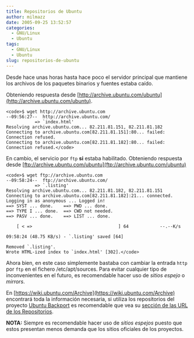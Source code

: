```yaml
---
title: Repositorios de Ubuntu
author: milmazz
date: 2005-09-25 13:52:57
categories:
  - GNU/Linux
  - Ubuntu
tags:
  - GNU/Linux
  - Ubuntu
slug: repositorios-de-ubuntu
---
```


Desde hace unas horas hasta hace poco el servidor principal que mantiene los
archivos de los paquetes binarios y fuentes estaba caído.

Obteniendo respuesta desde
[http://archive.ubuntu.com/ubuntu](http://archive.ubuntu.com/ubuntu).

    <code>$ wget http://archive.ubuntu.com
    --09:56:27--  http://archive.ubuntu.com/
               => `index.html'
    Resolving archive.ubuntu.com... 82.211.81.151, 82.211.81.182
    Connecting to archive.ubuntu.com[82.211.81.151]:80... failed: Connection refused.
    Connecting to archive.ubuntu.com[82.211.81.182]:80... failed: Connection refused.</code>

En cambio, el servicio por `ftp` **si** estaba habilitado. Obteniendo respuesta
desde [ftp://archive.ubuntu.com/ubuntu](ftp://archive.ubuntu.com/ubuntu)

    <code>$ wget ftp://archive.ubuntu.com
    --09:58:24--  ftp://archive.ubuntu.com/
               => `.listing'
    Resolving archive.ubuntu.com... 82.211.81.182, 82.211.81.151
    Connecting to archive.ubuntu.com[82.211.81.182]:21... connected.
    Logging in as anonymous ... Logged in!
    ==> SYST ... done.    ==> PWD ... done.
    ==> TYPE I ... done.  ==> CWD not needed.
    ==> PASV ... done.    ==> LIST ... done.

        [ < =>                                 ] 64            --.--K/s

    09:58:24 (48.75 KB/s) - `.listing' saved [64]

    Removed `.listing'.
    Wrote HTML-ized index to `index.html' [302].</code>

Ahora bien, en este caso simplemente bastaba con cambiar la entrada `http` por
`ftp` en el fichero /etc/apt/sources. Para evitar cualquier tipo de
inconvenientes en el futuro, es recomendable hacer uso de _sitios espejo_ o
_mirrors_.

En [https://wiki.ubuntu.com/Archive](https://wiki.ubuntu.com/Archive) encontrará
toda la información necesaria, si utiliza los repositorios del proyecto [Ubuntu
Backport](http://backports.ubuntuforums.org/) es recomendable que vea su
[sección de las URL de los
Repositorios](http://backports.ubuntuforums.org/url.php).

**NOTA:** Siempre es recomendable hacer uso de _sitios espejos_ puesto que estos
presentan menos demanda que los sitios oficiales de los proyectos.
